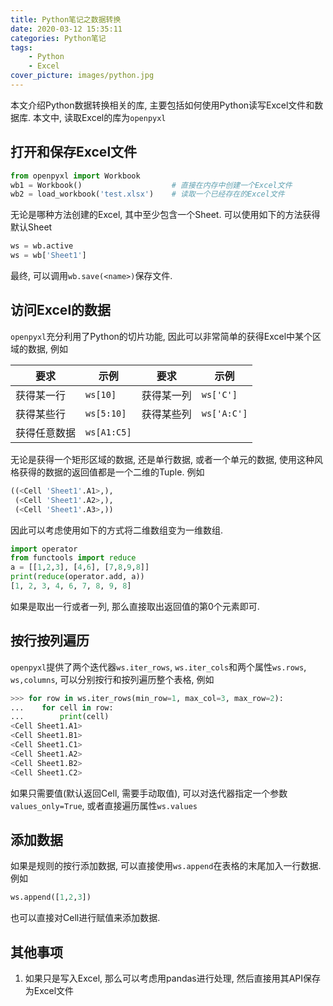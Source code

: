 ```yaml
---
title: Python笔记之数据转换
date: 2020-03-12 15:35:11
categories: Python笔记
tags:
    - Python
    - Excel
cover_picture: images/python.jpg
---
```




本文介绍Python数据转换相关的库, 主要包括如何使用Python读写Excel文件和数据库. 本文中, 读取Excel的库为`openpyxl`


打开和保存Excel文件
------------------

``` py
from openpyxl import Workbook
wb1 = Workbook()                    # 直接在内存中创建一个Excel文件
wb2 = load_workbook('test.xlsx')    # 读取一个已经存在的Excel文件
```

无论是哪种方法创建的Excel, 其中至少包含一个Sheet. 可以使用如下的方法获得默认Sheet

```py
ws = wb.active
ws = wb['Sheet1']
```

最终, 可以调用`wb.save(<name>)`保存文件.


访问Excel的数据
---------------------

`openpyxl`充分利用了Python的切片功能, 因此可以非常简单的获得Excel中某个区域的数据, 例如

要求        | 示例          | 要求       | 示例
-----------|---------------|------------|-----------------------
获得某一行  | `ws[10]`      | 获得某一列  | `ws['C']`
获得某些行  | `ws[5:10]`    | 获得某些列  | `ws['A:C']`
获得任意数据| `ws[A1:C5]`


无论是获得一个矩形区域的数据, 还是单行数据, 或者一个单元的数据, 使用这种风格获得的数据的返回值都是一个二维的Tuple. 例如

```py
((<Cell 'Sheet1'.A1>,),
 (<Cell 'Sheet1'.A2>,),
 (<Cell 'Sheet1'.A3>,))
```

因此可以考虑使用如下的方式将二维数组变为一维数组.

```py
import operator
from functools import reduce
a = [[1,2,3], [4,6], [7,8,9,8]]
print(reduce(operator.add, a))
[1, 2, 3, 4, 6, 7, 8, 9, 8]
```

如果是取出一行或者一列, 那么直接取出返回值的第0个元素即可.


按行按列遍历
---------------

`openpyxl`提供了两个迭代器`ws.iter_rows`, `ws.iter_cols`和两个属性`ws.rows`, `ws,columns`, 可以分别按行和按列遍历整个表格, 例如

```py
>>> for row in ws.iter_rows(min_row=1, max_col=3, max_row=2):
...    for cell in row:
...        print(cell)
<Cell Sheet1.A1>
<Cell Sheet1.B1>
<Cell Sheet1.C1>
<Cell Sheet1.A2>
<Cell Sheet1.B2>
<Cell Sheet1.C2>
```

如果只需要值(默认返回Cell, 需要手动取值), 可以对迭代器指定一个参数`values_only=True`, 或者直接遍历属性`ws.values`


添加数据
---------------------


如果是规则的按行添加数据, 可以直接使用`ws.append`在表格的末尾加入一行数据. 例如

```py
ws.append([1,2,3])
```

也可以直接对Cell进行赋值来添加数据.


其他事项
---------------------

1. 如果只是写入Excel, 那么可以考虑用pandas进行处理, 然后直接用其API保存为Excel文件

